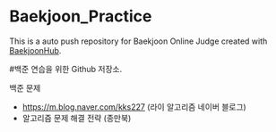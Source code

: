 # Baekjoon_Practice
This is a auto push repository for Baekjoon Online Judge created with [BaekjoonHub](https://github.com/BaekjoonHub/BaekjoonHub).

#백준 연습을 위한 Github 저장소.

백준 문제

- https://m.blog.naver.com/kks227 (라이 알고리즘 네이버 블로그)
- 알고리즘 문제 해결 전략 (종만북)


